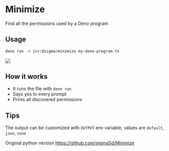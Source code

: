 # Minimize

Find all the permissions used by a Deno program

## Usage

```sh
deno run -A jsr:@sigma/minimize my-deno-program.ts
```

<img src="https://matrix-client.matrix.org/_matrix/media/r0/download/matrix.org/CFviILnvYbFZxYqIMnqZZcoL"/>

## How it works

- It runs the file with `deno run`
- Says yes to every prompt
- Prints all discovered permissions

## Tips

The output can be customized with `OUTPUT` env variable, values are `default`,
`json`, `none`

Original python version https://github.com/sigmaSd/Minimize

